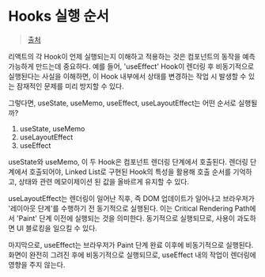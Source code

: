 # Hooks 실행 순서

> [출처](https://careerly.co.kr/comments/87690?utm_campaign=user-share)

리액트의 각 Hook이 언제 실행되는지 이해하고 적용하는 것은 컴포넌트의 동작을 예측 가능하게 만드는데 중요하다. 예를 들어, 'useEffect' Hook이 렌더링 후 비동기적으로 실행된다는 사실을 이해하면, 이 Hook 내부에서 상태를 변경하는 작업 시 발생할 수 있는 잠재적인 문제를 미리 방지할 수 있다.

그렇다면, useState, useMemo, useEffect, useLayoutEffect는 어떤 순서로 실행될까?

1. useState, useMemo
2. useLayoutEffect
3. useEffect

useState와 useMemo, 이 두 Hook은 컴포넌트 렌더링 단계에서 호출된다. 렌더링 단계에서 호출되어야, Linked List로 구현된 Hook의 특성을 활용해 호출 순서를 기억하고, 상태와 관련 메모이제이션 된 값을 올바르게 유지할 수 있다.

useLayoutEffect는 렌더링이 일어난 직후, 즉 DOM 업데이트가 일어나고 브라우저가 '레이아웃 단계'를 수행하기 전 동기적으로 실행된다. 이는 Critical Rendering Path에서 'Paint' 단계 이전에 실행되는 것을 의미한다. 동기적으로 실행되므로, 사용이 과도하면 UI 블로킹을 일으킬 수 있다.

마지막으로, useEffect는 브라우저가 Paint 단계 완료 이후에 비동기적으로 실행된다. 화면이 완전히 그려진 후에 비동기적으로 실행되므로, useEffect 내의 작업이 렌더링에 영향을 주지 않는다.